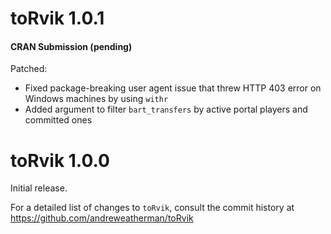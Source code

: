 # toRvik 1.0.1
#### CRAN Submission (pending)
Patched:

- Fixed package-breaking user agent issue that threw HTTP 403 error on Windows machines by using `withr`
- Added argument to filter `bart_transfers` by active portal players and committed ones 

# **toRvik 1.0.0**
Initial release.

For a detailed list of changes to `toRvik`, consult the commit history at https://github.com/andreweatherman/toRvik
